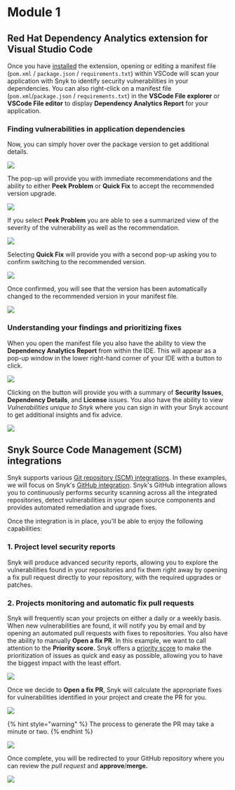 # Module 1

## Red Hat Dependency Analytics extension for Visual Studio Code

Once you have [installed](https://marketplace.visualstudio.com/items?itemName=redhat.fabric8-analytics&ssr=false#overview) the extension, opening or editing a manifest file \(`pom.xml` / `package.json` / `requirements.txt`\) within VSCode will scan your application with Snyk to identify security vulnerabilities in your dependencies. You can also right-click on a manifest file \(`pom.xml`/`package.json` / `requirements.txt`\) in the **VSCode File explorer** or **VSCode File editor** to display **Dependency Analytics Report** for your application.

### Finding vulnerabilities in application dependencies

Now, you can simply hover over the package version to get additional details.

![](https://github.com/snyk/user-docs/tree/695c746d1b207ffdf923b84e4590d31b29e2cc73/docs/.gitbook/assets/crda-01.png)

The pop-up will provide you with immediate recommendations and the ability to either **Peek Problem** or **Quick Fix** to accept the recommended version upgrade.

![](https://github.com/snyk/user-docs/tree/695c746d1b207ffdf923b84e4590d31b29e2cc73/docs/.gitbook/assets/crda-02.png)

If you select **Peek Problem** you are able to see a summarized view of the severity of the vulnerability as well as the recommendation.

![](https://github.com/snyk/user-docs/tree/695c746d1b207ffdf923b84e4590d31b29e2cc73/docs/.gitbook/assets/crda-03.png)

Selecting **Quick Fix** will provide you with a second pop-up asking you to confirm switching to the recommended version.

![](https://github.com/snyk/user-docs/tree/695c746d1b207ffdf923b84e4590d31b29e2cc73/docs/.gitbook/assets/crda-04.png)

Once confirmed, you will see that the version has been automatically changed to the recommended version in your manifest file.

![](https://github.com/snyk/user-docs/tree/695c746d1b207ffdf923b84e4590d31b29e2cc73/docs/.gitbook/assets/crda-05.png)

### Understanding your findings and prioritizing fixes

When you open the manifest file you also have the ability to view the **Dependency Analytics Report** from within the IDE. This will appear as a pop-up window in the lower right-hand corner of your IDE with a button to click.

![](https://github.com/snyk/user-docs/tree/695c746d1b207ffdf923b84e4590d31b29e2cc73/docs/.gitbook/assets/dependency-analytics-03.png)

Clicking on the button will provide you with a summary of **Security Issues**, **Dependency Details**, and **License** issues. You also have the ability to view _Vulnerabilities unique to Snyk_ where you can sign in with your Snyk account to get additional insights and fix advice.

![](https://github.com/snyk/user-docs/tree/695c746d1b207ffdf923b84e4590d31b29e2cc73/docs/.gitbook/assets/dependency-analytics-02.png)

## Snyk Source Code Management \(SCM\) integrations

Snyk supports various [Git repository \(SCM\) integrations](https://support.snyk.io/hc/en-us/sections/360001138098-Git-repository-SCM-integrations). In these examples, we will focus on Snyk's [GitHub integration](https://support.snyk.io/hc/en-us/articles/360004032117-GitHub-integration). Snyk's GitHub integration allows you to continuously performs security scanning across all the integrated repositories, detect vulnerabilities in your open source components and provides automated remediation and upgrade fixes.

Once the integration is in place, you'll be able to enjoy the following capabilities:

### **1. Project level security reports**

Snyk will produce advanced security reports, allowing you to explore the vulnerabilities found in your repositories and fix them right away by opening a fix pull request directly to your repository, with the required upgrades or patches.

### **2. Projects monitoring and automatic fix pull requests**

Snyk will frequently scan your projects on either a daily or a weekly basis. When new vulnerabilities are found, it will notify you by email and by opening an automated pull requests with fixes to repositories. You also have the ability to manually **Open a fix PR**. In this example, we want to call attention to the **Priority score.** Snyk offers a [priority score](https://support.snyk.io/hc/en-us/articles/360009884837) to make the prioritization of issues as quick and easy as possible, allowing you to have the biggest impact with the least effort.

![](https://github.com/snyk/user-docs/tree/695c746d1b207ffdf923b84e4590d31b29e2cc73/docs/.gitbook/assets/snyk-rh-vuln-01.png)

Once we decide to **Open a fix PR**, Snyk will calculate the appropriate fixes for vulnerabilities identified in your project and create the PR for you.

![](https://github.com/snyk/user-docs/tree/695c746d1b207ffdf923b84e4590d31b29e2cc73/docs/.gitbook/assets/snyk-rh-pr-01.gif)

{% hint style="warning" %}
The process to generate the PR may take a minute or two.
{% endhint %}

![](https://github.com/snyk/user-docs/tree/695c746d1b207ffdf923b84e4590d31b29e2cc73/docs/.gitbook/assets/snyk-rh-pr-02.gif)

Once complete, you will be redirected to your GitHub repository where you can review the _pull request_ and **approve**/**merge.**

![](https://github.com/snyk/user-docs/tree/695c746d1b207ffdf923b84e4590d31b29e2cc73/docs/.gitbook/assets/snyk-rh-pr-03.png)

